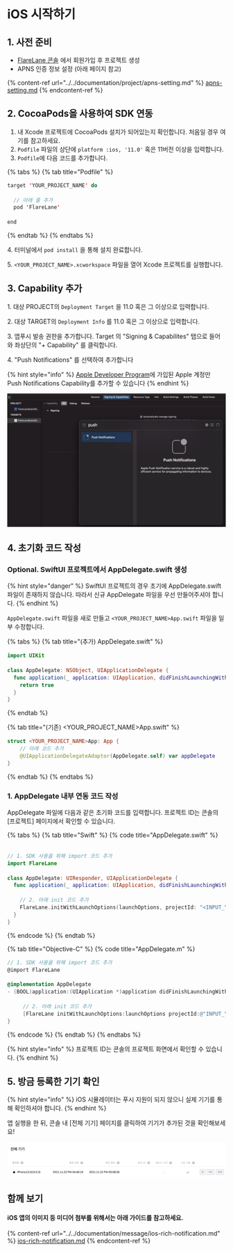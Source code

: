 # iOS 시작하기

## 1. 사전 준비

* [FlareLane 콘솔](https://console.flarelane.com) 에서 회원가입 후 프로젝트 생성
* APNS 인증 정보 설정 (아래 페이지 참고)

{% content-ref url="../../documentation/project/apns-setting.md" %}
[apns-setting.md](../../documentation/project/apns-setting.md)
{% endcontent-ref %}

## 2. CocoaPods을 사용하여 SDK 연동

1. 내 Xcode 프로젝트에 CocoaPods 설치가 되어있는지 확인합니다. 처음일 경우 여기를 참고하세요.
2. `Podfile` 파일의 상단에 `platform :ios, '11.0'` 혹은 11버전 이상을 입력합니다.
3. `Podfile`에 다음 코드를 추가합니다.

{% tabs %}
{% tab title="Podfile" %}
```swift
target 'YOUR_PROJECT_NAME' do

  // 아래 줄 추가
  pod 'FlareLane'
  
end
```
{% endtab %}
{% endtabs %}

4\. 터미널에서 `pod install` 을 통해 설치 완료합니다.

5\. `<YOUR_PROJECT_NAME>.xcworkspace` 파일을 열어 Xcode 프로젝트를 실행합니다.

## 3. Capability 추가

1\. 대상 PROJECT의 `Deployment Target` 을 11.0 혹은 그 이상으로 입력합니다.

2\. 대상 TARGET의 `Deployment Info` 를 11.0 혹은 그 이상으로 입력합니다.

3\. 앱푸시 발송 권한을 추가합니다. Target 의 "Signing & Capabilites" 탭으로 들어와 좌상단의 "+ Capability" 를 클릭합니다.

4\. "Push Notifications" 를 선택하여 추가합니다

{% hint style="info" %}
[Apple Developer Program](https://developer.apple.com/programs/whats-included/)에 가입된 Apple 계정만 Push Notifications Capability를 추가할 수 있습니다
{% endhint %}

![](<../../.gitbook/assets/스크린샷 2021-10-05 오후 5.55.43.png>)

## 4. 초기화 코드 작성

### Optional. SwiftUI 프로젝트에서 AppDelegate.swift 생성

{% hint style="danger" %}
SwiftUI 프로젝트의 경우 초기에 AppDelegate.swift 파일이 존재하지 않습니다. 따라서 신규 AppDelegate 파일을 우선 만들어주셔야 합니다.&#x20;
{% endhint %}

`AppDelegate.swift` 파일을 새로 만들고 `<YOUR_PROJECT_NAME>App.swift` 파일을 일부 수정합니다.

{% tabs %}
{% tab title="(추가) AppDelegate.swift" %}
```swift
import UIKit

class AppDelegate: NSObject, UIApplicationDelegate {
  func application(_ application: UIApplication, didFinishLaunchingWithOptions launchOptions: [UIApplication.LaunchOptionsKey : Any]? = nil) -> Bool {
    return true
  }
}

```
{% endtab %}

{% tab title="(기존) <YOUR_PROJECT_NAME>App.swift" %}
```swift
struct <YOUR_PROJECT_NAME>App: App {
    // 아래 코드 추가
    @UIApplicationDelegateAdaptor(AppDelegate.self) var appDelegate
}
```
{% endtab %}
{% endtabs %}

### 1. AppDelegate 내부 연동 코드 작성

AppDelegate 파일에 다음과 같은 초기화 코드를 입력합니다. 프로젝트 ID는 콘솔의 \[프로젝트] 페이지에서 확인할 수 있습니다.

{% tabs %}
{% tab title="Swift" %}
{% code title="AppDelegate.swift" %}
```swift

// 1. SDK 사용을 위해 import 코드 추가
import FlareLane

class AppDelegate: UIResponder, UIApplicationDelegate {
  func application(_ application: UIApplication, didFinishLaunchingWithOptions launchOptions: [UIApplication.LaunchOptionsKey: Any]?) -> Bool {    

    // 2. 아래 init 코드 추가
    FlareLane.initWithLaunchOptions(launchOptions, projectId: "<INPUT_YOUR_PROJECT_ID>")
  }
}
```
{% endcode %}
{% endtab %}

{% tab title="Objective-C" %}
{% code title="AppDelegate.m" %}
```objectivec
// 1. SDK 사용을 위해 import 코드 추가
@import FlareLane

@implementation AppDelegate
- (BOOL)application:(UIApplication *)application didFinishLaunchingWithOptions:(NSDictionary *)launchOptions {

     // 2. 아래 init 코드 추가
     [FlareLane initWithLaunchOptions:launchOptions projectId:@"INPUT_YOUR_PROJECT_ID"];
}
```
{% endcode %}
{% endtab %}
{% endtabs %}

{% hint style="info" %}
프로젝트 ID는 콘솔의 프로젝트 화면에서 확인할 수 있습니다.
{% endhint %}

## 5. 방금 등록한 기기 확인

{% hint style="info" %}
iOS 시뮬레이터는 푸시 지원이 되지 않으니 실제 기기를 통해 확인하셔야 합니다.
{% endhint %}

앱 실행을 한 뒤, 콘솔 내 \[전체 기기] 페이지를 클릭하여 기기가 추가된 것을 확인해보세요!

![](<../../.gitbook/assets/스크린샷 2021-12-15 오후 11.19.00.png>)

## 함께 보기

#### iOS 앱의 이미지 등 미디어 첨부를 위해서는 아래 가이드를 참고하세요.&#x20;

{% content-ref url="../../documentation/message/ios-rich-notification.md" %}
[ios-rich-notification.md](../../documentation/message/ios-rich-notification.md)
{% endcontent-ref %}

